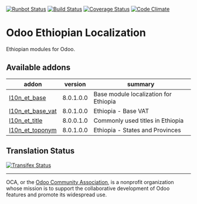 [![Runbot Status](https://runbot.odoo-community.org/runbot/badge/flat/${REPO_ID}/${BRANCH_NAME}.svg)](https://runbot.odoo-community.org/runbot/repo/github-com-oca-${REPO_NAME}-${REPO_ID})
[![Build Status](https://travis-ci.org/OCA/l10n-ethiopia.svg?branch=8.0)](https://travis-ci.org/OCA/l10n-ethiopia)
[![Coverage Status](https://coveralls.io/repos/OCA/l10n-ethiopia/badge.svg?branch=8.0&service=github)](https://coveralls.io/github/OCA/l10n-ethiopia?branch=8.0)
[![Code Climate](https://codeclimate.com/github/OCA/l10n-ethiopia/badges/gpa.svg)](https://codeclimate.com/github/OCA/l10n-ethiopia)

# Odoo Ethiopian Localization

Ethiopian modules for Odoo.

[//]: # (addons)
Available addons
----------------
addon | version | summary
--- | --- | ---
[l10n_et_base](l10n_et_base/) | 8.0.1.0.0 | Base module localization for Ethiopia
[l10n_et_base_vat](l10n_et_base_vat/) | 8.0.1.0.0 | Ethiopia - Base VAT
[l10n_et_title](l10n_et_title/) | 8.0.0.1.0 | Commonly used titles in Ethiopia
[l10n_et_toponym](l10n_et_toponym/) | 8.0.1.0.0 | Ethiopia - States and Provinces

[//]: # (end addons)

Translation Status
------------------
[![Transifex Status](https://www.transifex.com/oca/OCA-l10n-ethiopia-8-0/chart/image_png)](https://www.transifex.com/oca/OCA-l10n-ethiopia-8-0)

----

OCA, or the [Odoo Community Association](http://odoo-community.org/), is a nonprofit organization whose
mission is to support the collaborative development of Odoo features and
promote its widespread use.
